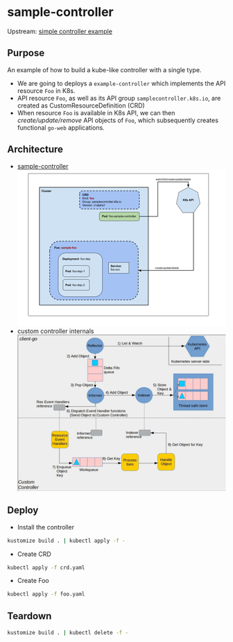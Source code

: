 # sample-controller

Upstream: [simple controller example](https://github.com/kubernetes/sample-controller)

## Purpose

An example of how to build a kube-like controller with a single type.

- We are going to deploys a `example-controller` which implements the API resource `Foo` in K8s.
- API resource `Foo`, as well as its API group `samplecontroller.k8s.io`, are created as CustomResourceDefinition (CRD)
- When resource `Foo` is available in K8s API, we can then *create/update/remove* API objects of `Foo`, which subsequently creates functional `go-web` applications.

## Architecture

- [sample-controller](https://docs.google.com/drawings/d/1ZAv0xfXusNso0dyluaeWvNjK-8h-kRfQda-eeY-5wsA/edit?usp=sharing)
  ![graph](images/crd_sample_controller.png)
- custom controller internals
  ![graph](images/custom_controller.jpeg)

## Deploy

- Install the controller

```sh
kustomize build . | kubectl apply -f -
```

- Create CRD

```sh
kubectl apply -f crd.yaml
```

- Create Foo

```sh
kubectl apply -f foo.yaml
```

## Teardown

```sh
kustomize build . | kubectl delete -f -
```

